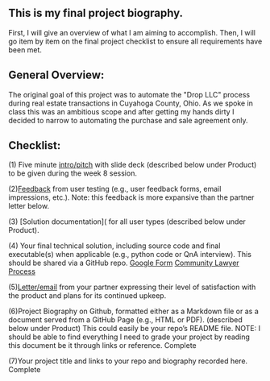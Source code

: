 ## This is my final project biography. 

First, I will give an overview of what I am aiming to accomplish. Then, I will go item by item on the final project checklist to ensure all requirements have been met. 

## General Overview:

The original goal of this project was to automate the "Drop LLC" process during real estate transactions in Cuyahoga County, Ohio. As we spoke in class this was an ambitious scope and after getting my hands dirty I decided to narrow to automating the purchase and sale agreement only. 

## Checklist:

(1) Five minute [intro/pitch](https://jcalabrese2.github.io/Calabrese_CTL_Final/CTL%20-%20Final%20Project.pdf) with slide deck (described below under Product) to be given during the week 8 session. 


(2)[Feedback](https://jcalabrese2.github.io/Calabrese_CTL_Final/User%20Feedback%20&%20Satisfaction.pdf) from user testing (e.g., user feedback forms, email impressions, etc.). Note: this feedback is more expansive than the partner letter below.


(3) [Solution documentation]( for all user types (described below under Product).


(4) Your final technical solution, including source code and final executable(s) when applicable (e.g., python code or QnA interview). This should be shared via a GitHub repo. 
[Google Form](https://forms.gle/ykVAaQRyJHjviGhS7)
[Community Lawyer Process](https://jcalabrese2.app.law/cleps?access_key=VHUGh7ffgIfhX46g7Sud9ubua)

(5)[Letter/email](https://jcalabrese2.github.io/Calabrese_CTL_Final/User%20Feedback%20&%20Satisfaction.pdf) from your partner expressing their level of satisfaction with the product and plans for its continued upkeep. 


(6)Project Biography on Github, formatted either as a Markdown file or as a document served from a GitHub Page (e.g., HTML or PDF). (described below under Product) This could easily be your repo’s README file. NOTE: I should be able to find everything I need to grade your project by reading this document be it through links or reference. Complete

(7)Your project title and links to your repo and biography recorded here. Complete
